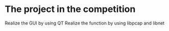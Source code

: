 The project in the competition
=============
Realize the GUI by using QT
Realize the function by using libpcap and libnet
